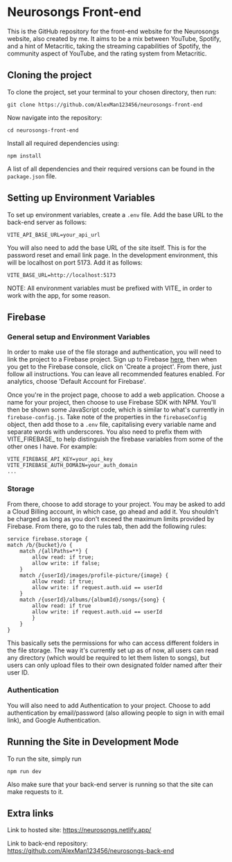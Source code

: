# Neurosongs Front-end

This is the GitHub repository for the front-end website for the Neurosongs website, also created by me. It aims to be a mix between YouTube, Spotify, and a hint of Metacritic, taking the streaming capabilities of Spotify, the community aspect of YouTube, and the rating system from Metacritic.

## Cloning the project

To clone the project, set your terminal to your chosen directory, then run:

    git clone https://github.com/AlexMan123456/neurosongs-front-end

Now navigate into the repository:

    cd neurosongs-front-end

Install all required dependencies using:

    npm install

A list of all dependencies and their required versions can be found in the `package.json` file.

## Setting up Environment Variables

To set up environment variables, create a `.env` file. Add the base URL to the back-end server as follows:

    VITE_API_BASE_URL=your_api_url

You will also need to add the base URL of the site itself. This is for the password reset and email link page. In the development environment, this will be localhost on port 5173. Add it as follows:

    VITE_BASE_URL=http://localhost:5173

NOTE: All environment variables must be prefixed with VITE_ in order to work with the app, for some reason.

## Firebase

### General setup and Environment Variables

In order to make use of the file storage and authentication, you will need to link the project to a Firebase project. Sign up to Firebase [here](https://firebase.google.com/?gad_source=1&gclid=CjwKCAiAlPu9BhAjEiwA5NDSA0NMAcY6FbpP4gRMC9gR49YFXUeUDYg8xKgo00bcc0xBsejMOC5hehoCYXkQAvD_BwE&gclsrc=aw.ds), then when you get to the Firebase console, click on 'Create a project'. From there, just follow all instructions. You can leave all recommended features enabled. For analytics, choose 'Default Account for Firebase'.

Once you're in the project page, choose to add a web application. Choose a name for your project, then choose to use Firebase SDK with NPM. You'll then be shown some JavaScript code, which is similar to what's currently in `firebase-config.js`. Take note of the properties in the `firebaseConfig` object, then add those to a `.env` file, capitalising every variable name and separate words with underscores. You also need to prefix them with VITE_FIREBASE_ to help distinguish the firebase variables from some of the other ones I have. For example:

    VITE_FIREBASE_API_KEY=your_api_key
    VITE_FIREBASE_AUTH_DOMAIN=your_auth_domain
    ...

### Storage

From there, choose to add storage to your project. You may be asked to add a Cloud Billing account, in which case, go ahead and add it. You shouldn't be charged as long as you don't exceed the maximum limits provided by Firebase. From there, go to the rules tab, then add the following rules:

    service firebase.storage {
    match /b/{bucket}/o {
        match /{allPaths=**} {
            allow read: if true;
            allow write: if false;
        }
        match /{userId}/images/profile-picture/{image} {
            allow read: if true;
            allow write: if request.auth.uid == userId
        }
        match /{userId}/albums/{albumId}/songs/{song} {
            allow read: if true
            allow write: if request.auth.uid == userId
            }
        }
    }

This basically sets the permissions for who can access different folders in the file storage. The way it's currently set up as of now, all users can read any directory (which would be required to let them listen to songs), but users can only upload files to their own designated folder named after their user ID.

### Authentication

You will also need to add Authentication to your project. Choose to add authentication by email/password (also allowing people to sign in with email link), and Google Authentication.

## Running the Site in Development Mode

To run the site, simply run

    npm run dev

Also make sure that your back-end server is running so that the site can make requests to it.

## Extra links

Link to hosted site: https://neurosongs.netlify.app/

Link to back-end repository: https://github.com/AlexMan123456/neurosongs-back-end